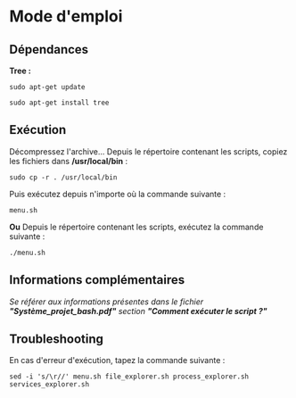 # Mode d'emploi

## Dépendances
**Tree :**

    sudo apt-get update

    sudo apt-get install tree

## Exécution
Décompressez l'archive... 
Depuis le répertoire contenant les scripts, copiez les fichiers dans **/usr/local/bin** :

    sudo cp -r . /usr/local/bin

Puis exécutez depuis n'importe où la commande suivante :

    menu.sh

**Ou**
Depuis le répertoire contenant les scripts, exécutez la commande suivante :

    ./menu.sh

## Informations complémentaires

*Se référer aux informations présentes dans le fichier **"Système_projet_bash.pdf"** section **"Comment exécuter le script ?"***

## Troubleshooting 

En cas d'erreur d'exécution, tapez la commande suivante :

    sed -i 's/\r//' menu.sh file_explorer.sh process_explorer.sh services_explorer.sh